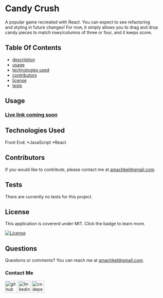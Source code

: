 # Candy Crush 

A popular game recreated with React. You can expect to see refactoring and styling in future changes! For now, it simply allows you to drag and drop candy pieces to match rows/columns of three or four, and it keeps score.

## Table Of Contents 
 - [description](#candy-crush)
 - [usage](#usage)
 - [technologies used](#technologies-used)
 - [contributors](#contributors)
 - [license](#license)
 - [tests](#tests)

 ## Usage
 
  ### [Live link coming soon]()


## Technologies Used

Front End:
*JavaScript
*React

## Contributors
 If you would like to contribute, please contact me at amachkel@gmail.com.

## Tests 
 There are currently no tests for this project.

## License
 This application is covererd under MIT. Click the badge to learn more. 

 [![License](https://img.shields.io/badge/License-MIT-yellow.svg)](https://opensource.org/licenses/MIT)
## Questions
 Questions or comments? You can reach me at amachkel@gmail.com.
 
 ### Contact Me
 [<img src='https://cdn.jsdelivr.net/npm/simple-icons@3.0.1/icons/github.svg' alt='github' height='40'>](https://github.com/amachkel)  [<img src='https://cdn.jsdelivr.net/npm/simple-icons@3.0.1/icons/linkedin.svg' alt='linkedin' height='40'>](https://www.linkedin.com/in/alex-harkins/)  [<img src='https://cdn.jsdelivr.net/npm/simple-icons@3.0.1/icons/codepen.svg' alt='codepen' height='40'>](https://codepen.io/amachkel)  
